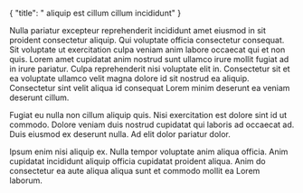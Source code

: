 {
  "title": " aliquip est cillum cillum incididunt"
}

Nulla pariatur excepteur reprehenderit incididunt amet eiusmod in sit proident consectetur aliquip. Qui voluptate officia consectetur consequat. Sit voluptate ut exercitation culpa veniam anim labore occaecat qui et non quis. Lorem amet cupidatat anim nostrud sunt ullamco irure mollit fugiat ad in irure pariatur. Culpa reprehenderit nisi voluptate elit in. Consectetur sit et ea voluptate ullamco velit magna dolore id sit nostrud ea aliquip. Consectetur sint velit aliqua id consequat Lorem minim deserunt ea veniam deserunt cillum.

Fugiat eu nulla non cillum aliquip quis. Nisi exercitation est dolore sint id ut commodo. Dolore veniam duis nostrud cupidatat qui laboris ad occaecat ad. Duis eiusmod ex deserunt nulla. Ad elit dolor pariatur dolor.

Ipsum enim nisi aliquip ex. Nulla tempor voluptate anim aliqua officia. Anim cupidatat incididunt aliquip officia cupidatat proident aliqua. Anim do consectetur ea aute aliqua aliqua sunt et commodo mollit ea Lorem laborum.